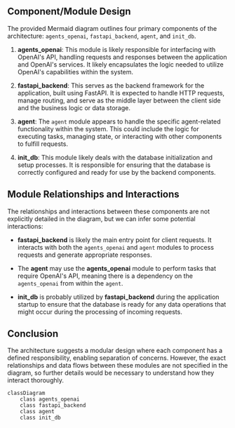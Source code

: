 ## Component/Module Design

The provided Mermaid diagram outlines four primary components of the architecture: `agents_openai`, `fastapi_backend`, `agent`, and `init_db`. 

1. **agents_openai**: This module is likely responsible for interfacing with OpenAI's API, handling requests and responses between the application and OpenAI's services. It likely encapsulates the logic needed to utilize OpenAI's capabilities within the system.

2. **fastapi_backend**: This serves as the backend framework for the application, built using FastAPI. It is expected to handle HTTP requests, manage routing, and serve as the middle layer between the client side and the business logic or data storage.

3. **agent**: The `agent` module appears to handle the specific agent-related functionality within the system. This could include the logic for executing tasks, managing state, or interacting with other components to fulfill requests.

4. **init_db**: This module likely deals with the database initialization and setup processes. It is responsible for ensuring that the database is correctly configured and ready for use by the backend components.

## Module Relationships and Interactions

The relationships and interactions between these components are not explicitly detailed in the diagram, but we can infer some potential interactions:

- **fastapi_backend** is likely the main entry point for client requests. It interacts with both the `agents_openai` and `agent` modules to process requests and generate appropriate responses.

- The **agent** may use the **agents_openai** module to perform tasks that require OpenAI's API, meaning there is a dependency on the `agents_openai` from within the `agent`.

- **init_db** is probably utilized by **fastapi_backend** during the application startup to ensure that the database is ready for any data operations that might occur during the processing of incoming requests.

## Conclusion

The architecture suggests a modular design where each component has a defined responsibility, enabling separation of concerns. However, the exact relationships and data flows between these modules are not specified in the diagram, so further details would be necessary to understand how they interact thoroughly. 

```mermaid
classDiagram
    class agents_openai
    class fastapi_backend
    class agent
    class init_db
```